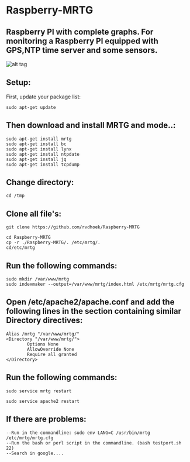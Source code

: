 # Raspberry-MRTG
Raspberry PI with complete graphs.
For monitoring a Raspberry PI equipped with GPS,NTP time server and some sensors.
---------------------------------
![alt tag](https://github.com/rvdhoek/Raspberry-MRTG/blob/master/Printscreen.png)

Setup:
------
First, update your package list:
```
sudo apt-get update
```
Then download and install MRTG and mode..:
-------------------------------
```
sudo apt-get install mrtg
sudo apt-get install bc
sudo apt-get install lynx
sudo apt-get install ntpdate
sudo apt-get install jq
sudo apt-get install tcpdump
```
Change directory:
-----------------
```
cd /tmp
```
Clone all file's:
-----------------
```
git clone https://github.com/rvdhoek/Raspberry-MRTG
```

```
cd Raspberry-MRTG
cp -r ./Raspberry-MRTG/. /etc/mrtg/.
cd/etc/mrtg
```
Run the following commands:
---------------------------
```
sudo mkdir /var/www/mrtg
sudo indexmaker --output=/var/www/mrtg/index.html /etc/mrtg/mrtg.cfg
```
Open /etc/apache2/apache.conf and add the following lines in the section containing similar Directory directives:
-----------------------------------------------------------------------------------------------------------------
```
Alias /mrtg "/var/www/mrtg/"
<Directory "/var/www/mrtg/">
        Options None
        AllowOverride None
        Require all granted
</Directory>
```
Run the following commands:
---------------------------
```
sudo service mrtg restart
```
```
sudo service apache2 restart
```

If there are problems:
---------------------
```
--Run in the commandline: sudo env LANG=C /usr/bin/mrtg /etc/mrtg/mrtg.cfg 
--Run the bash or perl script in the commandline. (bash testport.sh 22)
--Search in google....
```



